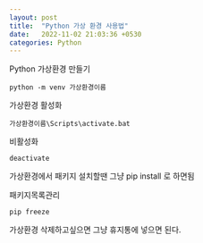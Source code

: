 ```yaml
---
layout: post
title:  "Python 가상 환경 사용법"
date:   2022-11-02 21:03:36 +0530
categories: Python
---
```

Python 가상환경 만들기

```python -m venv 가상환경이름```

가상환경 활성화

```가상환경이름\Scripts\activate.bat```

비활성화

```deactivate```

가상환경에서 패키지 설치할땐 그냥 pip install 로 하면됨

패키지목록관리

```pip freeze```

가상환경 삭제하고싶으면 그냥 휴지통에 넣으면 된다.
